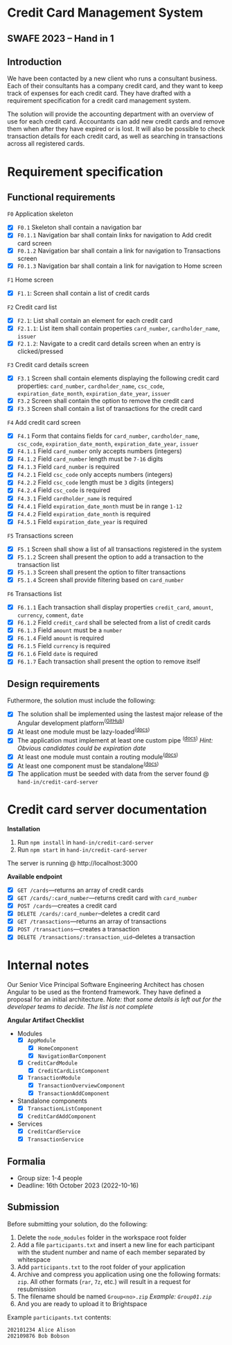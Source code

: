 # Credit Card Management System
## SWAFE 2023 – Hand in 1
## Introduction
We have been contacted by a new client who runs a consultant business. Each of their consultants has a company credit card, and they want to keep track of expenses for each credit card. They have drafted with a requirement specification for a credit card management system.

The solution will provide the accounting department with an overview of use for each credit card. Accountants can add new credit cards and remove them when after they have expired or is lost. It will also be possible to check transaction details for each credit card, as well as searching in transactions across all registered cards.

# Requirement specification
## Functional requirements
`F0` Application skeleton
- [x] `F0.1` Skeleton shall contain a navigation bar
- [x] `F0.1.1` Navigation bar shall contain links for navigation to Add credit card screen 
- [x] `F0.1.2` Navigation bar shall contain a link for navigation to Transactions screen
- [x] `F0.1.3` Navigation bar shall contain a link for navigation to Home screen

`F1` Home screen
- [x] `F1.1`: Screen shall contain a list of credit cards

`F2` Credit card list
- [x] `F2.1`: List shall contain an element for each credit card
- [x] `F2.1.1`: List item shall contain properties `card_number`, `cardholder_name`, `issuer`
- [x] `F2.1.2`: Navigate to a credit card details screen when an entry is clicked/pressed

`F3` Credit card details screen
- [x] `F3.1` Screen shall contain elements displaying the following credit card properties: `card_number`, `cardholder_name`, `csc_code`, `expiration_date_month`, `expiration_date_year`, `issuer`
- [x] `F3.2` Screen shall contain the option to remove the credit card
- [x] `F3.3` Screen shall contain a list of transactions for the credit card

`F4` Add credit card screen
- [x] `F4.1` Form that contains fields for `card_number`, `cardholder_name`, `csc_code`, `expiration_date_month`, `expiration_date_year`, `issuer`
- [x] `F4.1.1` Field `card_number` only accepts numbers (integers)
- [x] `F4.1.2` Field `card_number` length must be `7-16` digits
- [x] `F4.1.3` Field `card_number` is required
- [x] `F4.2.1` Field `csc_code` only accepts numbers (integers)
- [x] `F4.2.2` Field `csc_code` length must be `3` digits (integers)
- [x] `F4.2.4` Field `csc_code` is required
- [x] `F4.3.1` Field `cardholder_name` is required
- [x] `F4.4.1` Field `expiration_date_month` must be in range `1-12`
- [x] `F4.4.2` Field `expiration_date_month` is required
- [x] `F4.5.1` Field `expiration_date_year` is required

`F5` Transactions screen
- [x] `F5.1` Screen shall show a list of all transactions registered in the system
- [x] `F5.1.2` Screen shall present the option to add a transaction to the transaction list
- [x] `F5.1.3` Screen shall present the option to filter transactions
- [x] `F5.1.4` Screen shall provide filtering based on `card_number` 

`F6` Transactions list
- [x] `F6.1.1` Each transaction shall display properties `credit_card`, `amount`, `currency`, `comment`, `date`
- [x] `F6.1.2` Field `credit_card` shall be selected from a list of credit cards
- [x] `F6.1.3` Field `amount` must be a `number`
- [x] `F6.1.4` Field `amount` is required
- [x] `F6.1.5` Field `currency` is required
- [x] `F6.1.6` Field `date` is required
- [x] `F6.1.7` Each transaction shall present the option to remove itself

## Design requirements 
Futhermore, the solution must include the following:
- [x] The solution shall be implemented using the lastest major release of the Angular development platform<sup>(<a href="https://github.com/angular/angular/releases">GitHub</a>)</sup>
- [x] At least one module must be lazy-loaded<sup>(<a href="https://angular.io/guide/lazy-loading-ngmodules">docs</a>)</sup>
- [x] The application must implement at least one custom pipe <sup>(<a href="https://angular.io/guide/pipes#creating-pipes-for-custom-data-transformations">docs</a>)</sup> _Hint: Obvious candidates could be expiration date_
- [x] At least one module must contain a routing module<sup>(<a href="https://angular.io/guide/lazy-loading-ngmodules">docs</a>)</sup>
- [x] At least one component must be standalone<sup>(<a href="https://angular.io/guide/standalone-components">docs</a>)</sup>
- [x] The application must be seeded with data from the server found @ `hand-in/credit-card-server`

# Credit card server documentation
**Installation** 
1. Run `npm install` in `hand-in/credit-card-server`
2. Run `npm start` in `hand-in/credit-card-server`

The server is running @ http://localhost:3000

**Available endpoint**
- [x] `GET /cards`—returns an array of credit cards
- [x] `GET /cards/:card_number`—returns credit card with `card_number`
- [x] `POST /cards`—creates a credit card
- [x] `DELETE /cards/:card_number`–deletes a credit card
- [x] `GET /transactions`—returns an array of transactions
- [x] `POST /transactions`—creates a transaction
- [x] `DELETE /transactions/:transaction_uid`–deletes a transaction

# Internal notes
Our Senior Vice Principal Software Engineering Architect has chosen Angular to be used as the frontend framework. They have defined a proposal for an initial architecture. _Note: that some details is left out for the developer teams to decide. The list is not complete_

**Angular Artifact Checklist**
- Modules
  - [x] `AppModule`
    - [x] `HomeComponent`
    - [x] `NavigationBarComponent`
  - [x] `CreditCardModule`
    - [x] `CreditCardListComponent`
  - [x] `TransactionModule`
    - [x] `TransactionOverviewComponent`
    - [x] `TransactionAddComponent`
- Standalone components
  - [x] `TransactionListComponent`
  - [x] `CreditCardAddComponent`
- Services
  - [x] `CreditCardService`
  - [x] `TransactionService`

## Formalia

- Group size: 1-4 people
- Deadline: 16th October 2023 (2022-10-16)

## Submission

Before submitting your solution, do the following:

1. Delete the `node_modules` folder in the workspace root folder
2. Add a file `participants.txt` and insert a new line for each participant with the student number and name of each member separated by whitespace
3. Add `participants.txt` to the root folder of your application
4. Archive and compress you application using one the following formats: `zip`. All other formats (`rar`, `7z`, etc.) will result in a request for resubmission
5. The filename should be named `Group<no>.zip` _Example: `Group01.zip`_
6. And you are ready to upload it to Brightspace

Example `participants.txt` contents:
```
202101234 Alice Alison
202109876 Bob Bobson
```
